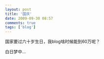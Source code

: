 ```yaml
---
layout: post
title: '国庆'
date: 2009-09-30 08:57
comments: true
tags: ['blog']
---
```


国家要过六十岁生日，我blog啥时候能到60万呢？

白日梦中...

